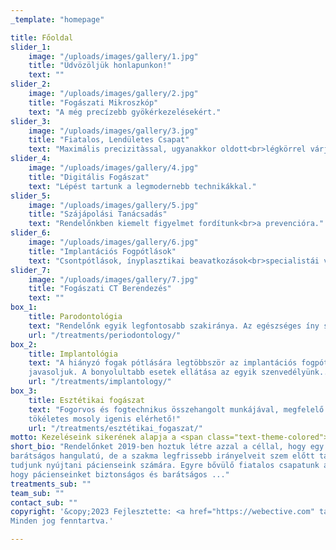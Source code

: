 ```yaml
---
_template: "homepage"

title: Főoldal
slider_1:
    image: "/uploads/images/gallery/1.jpg"
    title: "Üdvözöljük honlapunkon!"
    text: ""
slider_2:
    image: "/uploads/images/gallery/2.jpg"
    title: "Fogászati Mikroszkóp"
    text: "A még precízebb gyökérkezelésekért."
slider_3:
    image: "/uploads/images/gallery/3.jpg"
    title: "Fiatalos, Lendületes Csapat"
    text: "Maximális precizitàssal, ugyanakkor oldott<br>légkörrel várjuk pácienseinket."
slider_4:
    image: "/uploads/images/gallery/4.jpg"
    title: "Digitális Fogászat"
    text: "Lépést tartunk a legmodernebb technikákkal."
slider_5:
    image: "/uploads/images/gallery/5.jpg"
    title: "Szájápolási Tanácsadás"
    text: "Rendelőnkben kiemelt figyelmet fordítunk<br>a prevencióra."
slider_6:
    image: "/uploads/images/gallery/6.jpg"
    title: "Implantációs Fogpótlások"
    text: "Csontpótlások, ínyplasztikai beavatkozások<br>specialistái vagyunk."
slider_7:
    image: "/uploads/images/gallery/7.jpg"
    title: "Fogászati CT Berendezés"
    text: ""
box_1:
    title: Parodontológia
    text: "Rendelőnk egyik legfontosabb szakiránya. Az egészséges íny szerintünk minden fogorvosi beavatkozás alapja."
    url: "/treatments/periodontology/"
box_2:
    title: Implantológia
    text: "A hiányzó fogak pótlására legtöbbször az implantációs fogpótlások készítését
    javasoljuk. A bonyolultabb esetek ellátása az egyik szenvedélyünk..."
    url: "/treatments/implantology/"
box_3:
    title: Esztétikai fogászat
    text: "Fogorvos és fogtechnikus összehangolt munkájával, megfelelő tervezéssel a
    tökéletes mosoly igenis elérhető!"
    url: "/treatments/esztétikai_fogaszat/"
motto: Kezeléseink sikerének alapja a <span class="text-theme-colored">helyes szájápolás!</span>
short_bio: "Rendelőnket 2019-ben hoztuk létre azzal a céllal, hogy egy emberközeli,
barátságos hangulatú, de a szakma legfrissebb irányelveit szem előtt tartó ellátást
tudjunk nyújtani pácienseink számára. Egyre bővülő fiatalos csapatunk azon dolgozik,
hogy pácienseinket biztonságos és barátságos ..."
treatments_sub: ""
team_sub: ""
contact_sub: ""
copyright: '&copy;2023 Fejlesztette: <a href="https://webective.com" target="_blank">Webective</a>.
Minden jog fenntartva.'

---
```

